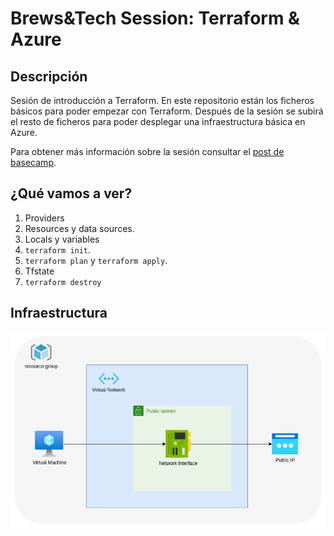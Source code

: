 # Brews&Tech Session: Terraform & Azure

## Descripción

Sesión de introducción a Terraform. En este repositorio están los ficheros básicos para poder empezar con Terraform. Después de la sesión se subirá el resto de ficheros para poder desplegar una infraestructura básica en Azure.

Para obtener más información sobre la sesión consultar el [post de basecamp](https://3.basecamp.com/5365202/buckets/27723296/messages/7153559804).

## ¿Qué vamos a ver?

1. Providers
2. Resources y data sources.
3. Locals y variables
4. `terraform init`.
5. `terraform plan` y `terraform apply`.
6. Tfstate
7. `terraform destroy`

## Infraestructura

![Diagrama de arquitectura](image.png)
